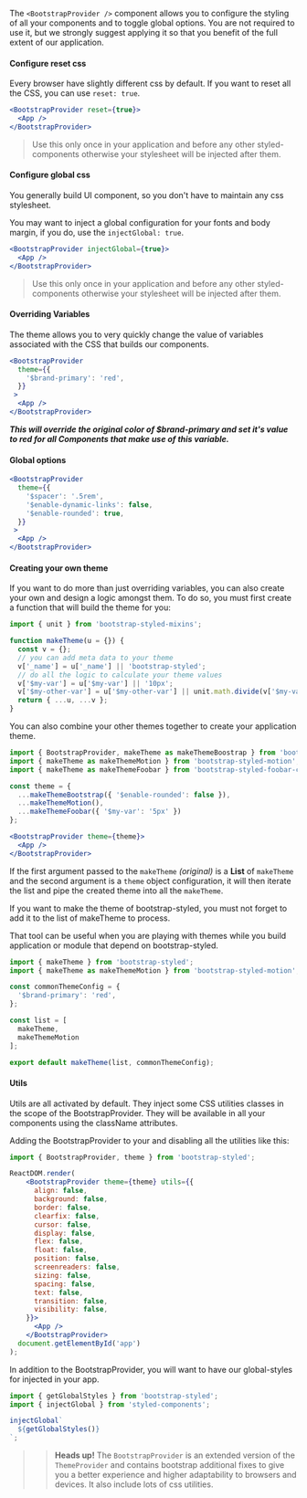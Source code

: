 The `<BootstrapProvider />` component allows you to configure the styling of all your components and to toggle global options. You are not required to use it, but we strongly suggest applying it so that you benefit of the full extent of our application.

#### **Configure reset css**

Every browser have slightly different css by default. If you want to reset all the CSS, you can use `reset: true`. 

```jsx static
<BootstrapProvider reset={true}>
  <App />
</BootstrapProvider>
```

> Use this only once in your application and before any other styled-components otherwise your stylesheet will be injected after them.  

#### **Configure global css**

You generally build UI component, so you don't have to maintain any css stylesheet. 

You may want to inject a global configuration for your fonts and body margin, if you do, use the `injectGlobal: true`.

```jsx static
<BootstrapProvider injectGlobal={true}>
  <App />
</BootstrapProvider>
```

> Use this only once in your application and before any other styled-components otherwise your stylesheet will be injected after them. 

#### **Overriding Variables**

The theme allows you to very quickly change the value of variables associated with the CSS that builds our components.

```jsx static
<BootstrapProvider
  theme={{
    '$brand-primary': 'red',
  }}
 >
  <App />
</BootstrapProvider>
```

___This will override the original color of $brand-primary and set it's value to red for all Components that make use of this variable.___

#### **Global options**

```jsx static
<BootstrapProvider
  theme={{
    '$spacer': '.5rem',
    '$enable-dynamic-links': false,
    '$enable-rounded': true,
  }}
 >
  <App />
</BootstrapProvider>
```

#### **Creating your own theme**

If you want to do more than just overriding variables, you can also create your own and design a logic amongst them. To do so, you must first create a function that will build the theme for you:

```jsx static
import { unit } from 'bootstrap-styled-mixins';

function makeTheme(u = {}) {
  const v = {};
  // you can add meta data to your theme
  v['_name'] = u['_name'] || 'bootstrap-styled';
  // do all the logic to calculate your theme values
  v['$my-var'] = u['$my-var'] || '10px';
  v['$my-other-var'] = u['$my-other-var'] || unit.math.divide(v['$my-var'], 2);
  return { ...u, ...v };
}
```

You can also combine your other themes together to create your application theme.

```jsx static
import { BootstrapProvider, makeTheme as makeThemeBoostrap } from 'bootstrap-styled';
import { makeTheme as makeThemeMotion } from 'bootstrap-styled-motion';
import { makeTheme as makeThemeFoobar } from 'bootstrap-styled-foobar-components';

const theme = {
  ...makeThemeBootstrap({ '$enable-rounded': false }),
  ...makeThemeMotion(),
  ...makeThemeFoobar({ '$my-var': '5px' })
};

<BootstrapProvider theme={theme}>
  <App />
</BootstrapProvider>
```

If the first argument passed to the `makeTheme` *(original)* is a **List** of `makeTheme`  
and the second argument is a `theme` object configuration, it will then iterate the list and pipe the created theme into all the `makeTheme`.

If you want to make the theme of bootstrap-styled, you must not forget to add it to the list of makeTheme to process.

That tool can be useful when you are playing with themes while you build application or module that depend on bootstrap-styled.


```jsx static
import { makeTheme } from 'bootstrap-styled';
import { makeTheme as makeThemeMotion } from 'bootstrap-styled-motion';

const commonThemeConfig = {
  '$brand-primary': 'red',
};

const list = [
  makeTheme,
  makeThemeMotion
];

export default makeTheme(list, commonThemeConfig);
```


#### **Utils**

Utils are all activated by default. They inject some CSS utilities classes in the scope of the BootstrapProvider. They will be available in all your components using the className attributes.

Adding the BootstrapProvider to your and disabling all the utilities like this:

```jsx static
import { BootstrapProvider, theme } from 'bootstrap-styled';

ReactDOM.render(
    <BootstrapProvider theme={theme} utils={{
      align: false,
      background: false,
      border: false,
      clearfix: false,
      cursor: false,
      display: false,
      flex: false,
      float: false,
      position: false,
      screenreaders: false,
      sizing: false,
      spacing: false,
      text: false,
      transition: false,
      visibility: false,
    }}>
      <App />
    </BootstrapProvider>
  document.getElementById('app')
);
```

In addition to the BootstrapProvider, you will want to have our global-styles for injected in your app.

```jsx static
import { getGlobalStyles } from 'bootstrap-styled';
import { injectGlobal } from 'styled-components';

injectGlobal`
  ${getGlobalStyles()}
`;
```

> > **Heads up!** The `BootstrapProvider` is an extended version of the `ThemeProvider` and contains bootstrap additional fixes to give you a better experience and higher adaptability to browsers and devices. It also include lots of css utilities.
